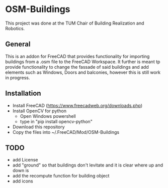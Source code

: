 # OSM-Buildings

This project was done at the TUM Chair of Building Realization and Robotics.

## General
This is an addon for FreeCAD that provides functionality for importing buildings from a .osm file to the FreeCAD Workspace.
It further is meant tp provide functionality to change the fassade of said buildings and add elements such as Windows, Doors and balconies, however this is still work in progress.

## Installation
- Install FreeCAD (https://www.freecadweb.org/downloads.php)
- Install OpenCV for python
    - Open Windows powershell
    - type in "pip install opencv-python"
- Download this repository
- Copy the files into ~/.FreeCAD/Mod/OSM-Buildings


## TODO
- add License
- add "ground" so that buildings don't levitate and it is clear where up and down is
- add the recompute function for building object
- add icons
